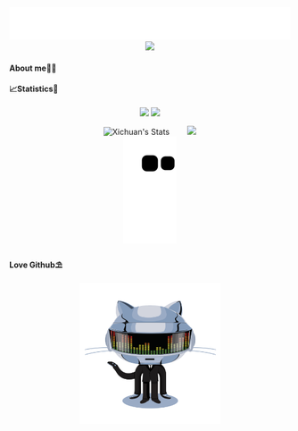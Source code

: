 <!--
#### Hi, 👋  I'm <a href="https://raray-chuan.github.io/xichuan_note" target="_blank">Xichuan </a>,If my note can help you in your work, please give me a following and a star!🍗
-->
<div align="center">
    <a href="https://raray-chuan.github.io/"><img src="./img/cat.svg" alt="xichuan_note" /></a>
</div>

<div align="center" >
    <img order-radius="100px" src="error.gif"/>
</div>


#### About me🙋‍♂️


#### 📈Statistics🌈
<p align="center">
    <a title="github" target="_blank" href="https://github.com/raray-chuan"><img src="https://img.shields.io/badge/dynamic/json?label=GitHub&suffix=%20followers&query=%24.data.totalSubs&url=https%3A%2F%2Fapi.spencerwoo.com%2Fsubstats%2F%3Fsource%3Dgithub%26queryKey%3Draray-chuan&labelColor=282c34&color=353940&logo=github&longCache=true" ></a>
     <img src="https://visitor-badge.glitch.me/badge?page_id=raray-chuan" /> 

</p>

<div align="center">
<span>&emsp;&emsp;</span>
    <img height="150px"  alt="Xichuan's Stats" src="https://github-readme-stats.vercel.app/api?username=raray-chuan" /><span>&emsp;&emsp;</span>
    <!--<img height="150px" src="https://github-readme-stats.vercel.app/api/top-langs/?username=raray-chuan&layout=compact&langs_count=8" />-->
    <img height="150px" src="https://github-readme-streak-stats.herokuapp.com/?user=raray-chuan" />
<span>&emsp;&emsp;</span>
</div>

<div align="center">
    <img src="https://raw.githubusercontent.com/raray-chuan/raray-chuan/main/img/github-contribution-grid-snake.svg" >
</div>

#### Love Github⛱️
<div align="center"><img width="50%" src="./img/github-pic.gif"/></div>





<!-- 隐藏帮助文档
如果你能看到，说明你也想个性化readme,下面连接可以有助于你生成自己的readme主页：
别人写的blog,可以参考一下：https://www.yuque.com/achuan-2/blog/dq718n ; https://zhuanlan.zhihu.com/p/454957736?utm_id=0
参考主页: https://github.com/sun0225SUN/sun0225SUN

效果GitHub地址:
1.打字特效生成：https://readme-typing-svg.herokuapp.com/demo/
2.github-readme-stats(github代码信息):https://github.com/anuraghazra/github-readme-stats
3.github-readme-streak-stats(连续打卡):https://github.com/DenverCoder1/github-readme-streak-stats
4.github-readme-activity-graph(GitHub 活动统计图):https://github.com/Ashutosh00710/github-readme-activity-graph
5.snk(贪吃蛇):https://github.com/Platane/snk
6.dynamic-badge(动态图标):https://shields.io/#dynamic-badge
-->
